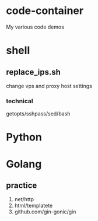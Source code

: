 # code-container

My various code demos

# shell

## replace_ips.sh

change vps and proxy host settings

### technical

getopts/sshpass/sed/bash

# Python

# Golang

## practice

1. net/http
2. html/templatete
3. github.com/gin-gonic/gin
